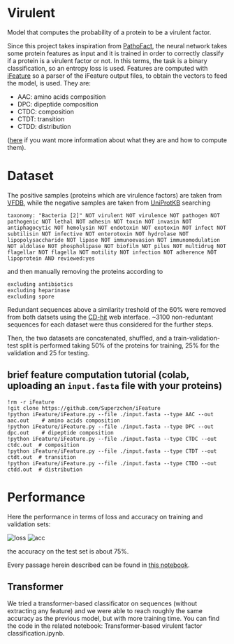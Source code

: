 # Virulent

Model that computes the probability of a protein to be a virulent factor.

Since this project takes inspiration from [PathoFact](https://microbiomejournal.biomedcentral.com/articles/10.1186/s40168-020-00993-9), the neural network takes some protein features as input and it is trained in order to correctly classify if a protein is a virulent factor or not. In this terms, the task is a binary classification, so an entropy loss is used. 
Features are computed with [iFeature](https://github.com/Superzchen/iFeature) so a parser of the iFeature output files, to obtain the vectors to feed the model, is used. They are:
- AAC: amino acids composition
- DPC: dipeptide composition
- CTDC: composition
- CTDT: transition
- CTDD: distribution

([here](https://github.com/Superzchen/iFeature/blob/master/iFeatureManual.pdf) if you want more information about what they are and how to compute them).

# Dataset

The positive samples (proteins which are virulence factors) are taken from [VFDB](http://www.mgc.ac.cn/VFs/main.htm), while the negative samples are taken from [UniProtKB](https://www.uniprot.org/help/uniprotkb) searching 
```
taxonomy: "Bacteria [2]" NOT virulent NOT virulence NOT pathogen NOT pathogenic NOT lethal NOT adhesin NOT toxin NOT invasin NOT antiphagocytic NOT hemolysin NOT endotoxin NOT exotoxin NOT infect NOT subtilisin NOT infective NOT enterotoxin NOT hydrolase NOT lipopolysaccharide NOT lipase NOT immunoevasion NOT immunomodulation NOT aldolase NOT phospholipase NOT biofilm NOT pilus NOT multidrug NOT flagellar NOT flagella NOT motility NOT infection NOT adherence NOT lipoprotein AND reviewed:yes
```
and then manually removing the proteins according to
```
excluding antibiotics
excluding heparinase 
excluding spore
```
Redundant sequences above a similarity treshold of the 60% were removed from both datsets using the [CD-hit](http://weizhong-lab.ucsd.edu/cdhit-web-server/cgi-bin/index.cgi?cmd=cd-hit) web interface. ~3100 non-reduntant sequences for each dataset were thus considered for the further steps.

Then, the two datasets are concatenated, shuffled, and a train-validation-test split is performed taking 50% of the proteins for training, 25% for the validation and 25 for testing.

## brief feature computation tutorial (colab, uploading an `input.fasta` file with your proteins)
```
!rm -r iFeature
!git clone https://github.com/Superzchen/iFeature
!python iFeature/iFeature.py --file ./input.fasta --type AAC --out aac.out    # amino acids composition
!python iFeature/iFeature.py --file ./input.fasta --type DPC --out dpc.out    # dipeptide composition
!python iFeature/iFeature.py --file ./input.fasta --type CTDC --out ctdc.out  # composition
!python iFeature/iFeature.py --file ./input.fasta --type CTDT --out ctdt.out  # transition
!python iFeature/iFeature.py --file ./input.fasta --type CTDD --out ctdd.out  # distribution
```

# Performance

Here the performance in terms of loss and accuracy on training and validation sets:

![loss](https://user-images.githubusercontent.com/62892813/203846188-94109afb-6280-445e-8017-f8c7ca8544d8.png)
![acc](https://user-images.githubusercontent.com/62892813/203846194-aa2bc8d9-c394-4c52-b3a5-dcfb0a250eea.png)

the accuracy on the test set is about 75%.

Every passage herein described can be found in [this notebook](./Virulent_training.ipynb).

## Transformer

We tried a transformer-based classificator on sequences (without extracting any feature) and we were able to reach roughly the same accuracy as the previous model, but with more training time. You can find the code in the related notebook: Transformer-based virulent factor classification.ipynb.
